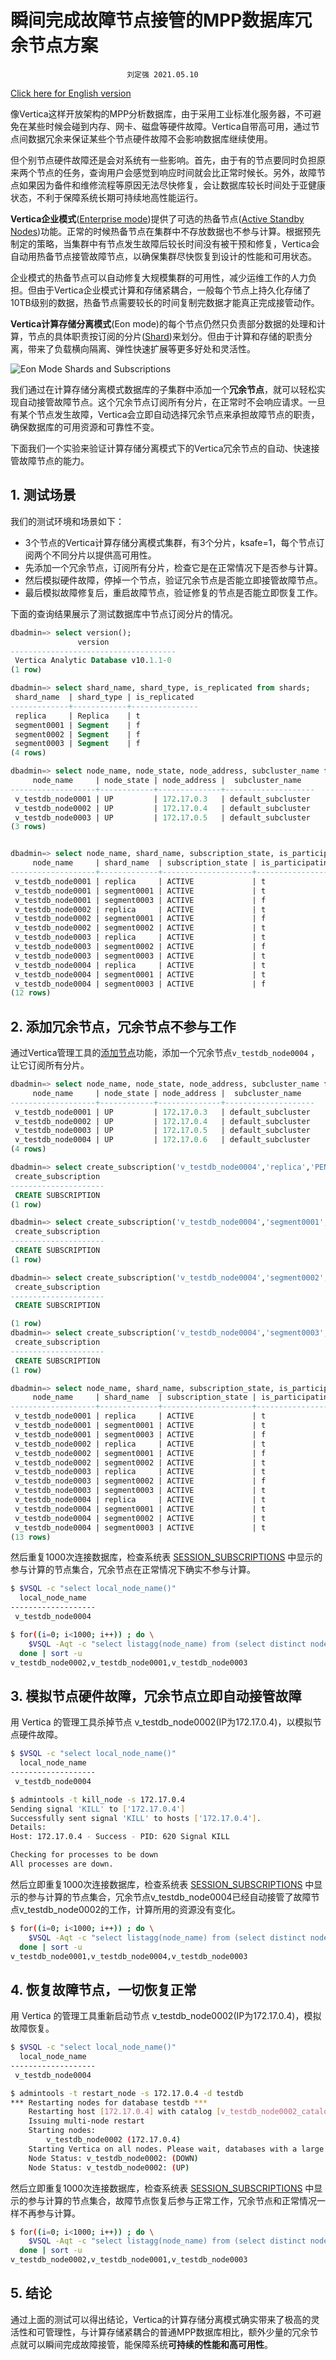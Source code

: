 # 瞬间完成故障节点接管的MPP数据库冗余节点方案
```text
                          刘定强 2021.05.10
```
[Click here for English version](spare_node_on_vertica_eon_mode_en.md) 

像Vertica这样开放架构的MPP分析数据库，由于采用工业标准化服务器，不可避免在某些时候会碰到内存、网卡、磁盘等硬件故障。Vertica自带高可用，通过节点间数据冗余来保证某些个节点硬件故障不会影响数据库继续使用。

但个别节点硬件故障还是会对系统有一些影响。首先，由于有的节点要同时负担原来两个节点的任务，查询用户会感觉到响应时间就会比正常时候长。另外，故障节点如果因为备件和维修流程等原因无法尽快修复，会让数据库较长时间处于亚健康状态，不利于保障系统长期可持续地高性能运行。

**Vertica企业模式**([Enterprise mode](https://www.vertica.com/docs/latest/HTML/Content/Authoring/ConceptsGuide/Components/ArchitectureOfTheVerticaCluster.htm))提供了可选的热备节点([Active Standby Nodes](https://www.vertica.com/docs/latest/HTML/Content/Authoring/AdministratorsGuide/ManageNodes/HotStandbyNodes.htm))功能。正常的时候热备节点在集群中不存放数据也不参与计算。根据预先制定的策略，当集群中有节点发生故障后较长时间没有被干预和修复，Vertica会自动用热备节点接管故障节点，以确保集群尽快恢复到设计的性能和可用状态。

企业模式的热备节点可以自动修复大规模集群的可用性，减少运维工作的人力负担。但由于Vertica企业模式计算和存储紧耦合，一般每个节点上持久化存储了10TB级别的数据，热备节点需要较长的时间复制完数据才能真正完成接管动作。

**Vertica计算存储分离模式**(Eon mode)的每个节点仍然只负责部分数据的处理和计算，节点的具体职责按订阅的分片([Shard](https://www.vertica.com/docs/latest/HTML/Content/Authoring/Eon/ShardsAndSubscriptions.htm))来划分。但由于计算和存储的职责分离，带来了负载横向隔离、弹性快速扩展等更多好处和灵活性。

![Eon Mode Shards and Subscriptions](https://www.vertica.com/docs/latest/HTML/Content/Resources/Images/Eon/eon-mode-Shard-Diagram-1.png)

我们通过在计算存储分离模式数据库的子集群中添加一个**冗余节点**，就可以轻松实现自动接管故障节点。这个冗余节点订阅所有分片，在正常时不会响应请求。一旦有某个节点发生故障，Vertica会立即自动选择冗余节点来承担故障节点的职责，确保数据库的可用资源和可靠性不变。

下面我们一个实验来验证计算存储分离模式下的Vertica冗余节点的自动、快速接管故障节点的能力。



## 1. 测试场景

我们的测试环境和场景如下：
- 3个节点的Vertica计算存储分离模式集群，有3个分片，ksafe=1，每个节点订阅两个不同分片以提供高可用性。 
- 先添加一个冗余节点，订阅所有分片，检查它是在正常情况下是否参与计算。
- 然后模拟硬件故障，停掉一个节点，验证冗余节点是否能立即接管故障节点。
- 最后模拟故障修复后，重启故障节点，验证修复的节点是否能立即恢复工作。

下面的查询结果展示了测试数据库中节点订阅分片的情况。

```SQL
dbadmin=> select version();
               version               
-------------------------------------
 Vertica Analytic Database v10.1.1-0
(1 row)

dbadmin=> select shard_name, shard_type, is_replicated from shards;
 shard_name  | shard_type | is_replicated 
-------------+------------+---------------
 replica     | Replica    | t             
 segment0001 | Segment    | f             
 segment0002 | Segment    | f             
 segment0003 | Segment    | f             
(4 rows)

dbadmin=> select node_name, node_state, node_address, subcluster_name from nodes;
     node_name     | node_state | node_address |  subcluster_name   
-------------------+------------+--------------+--------------------
 v_testdb_node0001 | UP         | 172.17.0.3   | default_subcluster 
 v_testdb_node0002 | UP         | 172.17.0.4   | default_subcluster 
 v_testdb_node0003 | UP         | 172.17.0.5   | default_subcluster 
(3 rows)


dbadmin=> select node_name, shard_name, subscription_state, is_participating_primary from node_subscriptions order by node_name, shard_name;
     node_name     | shard_name  | subscription_state | is_participating_primary 
-------------------+-------------+--------------------+--------------------------
 v_testdb_node0001 | replica     | ACTIVE             | t
 v_testdb_node0001 | segment0001 | ACTIVE             | t
 v_testdb_node0001 | segment0003 | ACTIVE             | f
 v_testdb_node0002 | replica     | ACTIVE             | t
 v_testdb_node0002 | segment0001 | ACTIVE             | f
 v_testdb_node0002 | segment0002 | ACTIVE             | t
 v_testdb_node0003 | replica     | ACTIVE             | t
 v_testdb_node0003 | segment0002 | ACTIVE             | f
 v_testdb_node0003 | segment0003 | ACTIVE             | t
 v_testdb_node0004 | replica     | ACTIVE             | t
 v_testdb_node0004 | segment0001 | ACTIVE             | t
 v_testdb_node0004 | segment0003 | ACTIVE             | f
(12 rows)
```

## 2. 添加冗余节点，冗余节点不参与工作

通过Vertica管理工具的[添加节点](https://www.vertica.com/docs/latest/HTML/Content/Authoring/AdministratorsGuide/ManageNodes/AddingNodes.htm)功能，添加一个冗余节点`v_testdb_node0004` ，让它订阅所有分片。

```SQL
dbadmin=> select node_name, node_state, node_address, subcluster_name from nodes;
     node_name     | node_state | node_address |  subcluster_name   
-------------------+------------+--------------+--------------------
 v_testdb_node0001 | UP         | 172.17.0.3   | default_subcluster 
 v_testdb_node0002 | UP         | 172.17.0.4   | default_subcluster 
 v_testdb_node0003 | UP         | 172.17.0.5   | default_subcluster 
 v_testdb_node0004 | UP         | 172.17.0.6   | default_subcluster 
(4 rows)

dbadmin=> select create_subscription('v_testdb_node0004','replica','PENDING',true);
 create_subscription 
---------------------
 CREATE SUBSCRIPTION
(1 row)

dbadmin=> select create_subscription('v_testdb_node0004','segment0001','PENDING',true);
 create_subscription 
---------------------
 CREATE SUBSCRIPTION
(1 row)

dbadmin=> select create_subscription('v_testdb_node0004','segment0002','PENDING',true);
 create_subscription 
---------------------
 CREATE SUBSCRIPTION

(1 row)
dbadmin=> select create_subscription('v_testdb_node0004','segment0003','PENDING',true);
 create_subscription 
---------------------
 CREATE SUBSCRIPTION
(1 row)

dbadmin=> select node_name, shard_name, subscription_state, is_participating_primary from node_subscriptions order by node_name, shard_name;
     node_name     | shard_name  | subscription_state | is_participating_primary 
-------------------+-------------+--------------------+--------------------------
 v_testdb_node0001 | replica     | ACTIVE             | t
 v_testdb_node0001 | segment0001 | ACTIVE             | t
 v_testdb_node0001 | segment0003 | ACTIVE             | f
 v_testdb_node0002 | replica     | ACTIVE             | t
 v_testdb_node0002 | segment0001 | ACTIVE             | f
 v_testdb_node0002 | segment0002 | ACTIVE             | t
 v_testdb_node0003 | replica     | ACTIVE             | t
 v_testdb_node0003 | segment0002 | ACTIVE             | f
 v_testdb_node0003 | segment0003 | ACTIVE             | t
 v_testdb_node0004 | replica     | ACTIVE             | t
 v_testdb_node0004 | segment0001 | ACTIVE             | t
 v_testdb_node0004 | segment0002 | ACTIVE             | t
 v_testdb_node0004 | segment0003 | ACTIVE             | t
(13 rows)
```

然后重复1000次连接数据库，检查系统表 [SESSION_SUBSCRIPTIONS](https://www.vertica.com/docs/latest/HTML/Content/Authoring/SQLReferenceManual/SystemTables/CATALOG/SESSION_SUBSCRIPTIONS.htm) 中显示的参与计算的节点集合，冗余节点在正常情况下确实不参与计算。

```BASH
$ $VSQL -c "select local_node_name()"
  local_node_name  
-------------------
 v_testdb_node0004
```

```BASH
$ for((i=0; i<1000; i++)) ; do \
    $VSQL -Aqt -c "select listagg(node_name) from (select distinct node_name from session_subscriptions where is_participating and shard_name <> 'replica' order by node_name) t" ; \
  done | sort -u
v_testdb_node0002,v_testdb_node0001,v_testdb_node0003
```

## 3. 模拟节点硬件故障，冗余节点立即自动接管故障

用 Vertica 的管理工具杀掉节点 v_testdb_node0002(IP为172.17.0.4)，以模拟节点硬件故障。

```BASH
$ $VSQL -c "select local_node_name()"
  local_node_name  
-------------------
 v_testdb_node0004

$ admintools -t kill_node -s 172.17.0.4
Sending signal 'KILL' to ['172.17.0.4']
Successfully sent signal 'KILL' to hosts ['172.17.0.4'].
Details:
Host: 172.17.0.4 - Success - PID: 620 Signal KILL

Checking for processes to be down
All processes are down.
```

然后立即重复1000次连接数据库，检查系统表 [SESSION_SUBSCRIPTIONS](https://www.vertica.com/docs/latest/HTML/Content/Authoring/SQLReferenceManual/SystemTables/CATALOG/SESSION_SUBSCRIPTIONS.htm) 中显示的参与计算的节点集合，冗余节点v_testdb_node0004已经自动接管了故障节点v_testdb_node0002的工作，计算所用的资源没有变化。

```BASH
$ for((i=0; i<1000; i++)) ; do \
    $VSQL -Aqt -c "select listagg(node_name) from (select distinct node_name from session_subscriptions where is_participating and shard_name <> 'replica' order by node_name) t" ; \
  done | sort -u
v_testdb_node0001,v_testdb_node0004,v_testdb_node0003
```

## 4. 恢复故障节点，一切恢复正常

用 Vertica 的管理工具重新启动节点 v_testdb_node0002(IP为172.17.0.4)，模拟故障恢复。

```BASH
$ $VSQL -c "select local_node_name()"
  local_node_name  
-------------------
 v_testdb_node0004

$ admintools -t restart_node -s 172.17.0.4 -d testdb
*** Restarting nodes for database testdb ***
	Restarting host [172.17.0.4] with catalog [v_testdb_node0002_catalog]
	Issuing multi-node restart
	Starting nodes: 
		v_testdb_node0002 (172.17.0.4)
	Starting Vertica on all nodes. Please wait, databases with a large catalog may take a while to initialize.
	Node Status: v_testdb_node0002: (DOWN) 
	Node Status: v_testdb_node0002: (UP) 
```

然后立即重复1000次连接数据库，检查系统表 [SESSION_SUBSCRIPTIONS](https://www.vertica.com/docs/latest/HTML/Content/Authoring/SQLReferenceManual/SystemTables/CATALOG/SESSION_SUBSCRIPTIONS.htm) 中显示的参与计算的节点集合，故障节点恢复后参与正常工作，冗余节点和正常情况一样不再参与计算。

```BASH
$ for((i=0; i<1000; i++)) ; do \
    $VSQL -Aqt -c "select listagg(node_name) from (select distinct node_name from session_subscriptions where is_participating and shard_name <> 'replica' order by node_name) t" ; \
  done | sort -u
v_testdb_node0002,v_testdb_node0001,v_testdb_node0003
```
## 5. 结论

通过上面的测试可以得出结论，Vertica的计算存储分离模式确实带来了极高的灵活性和可管理性，与计算存储紧耦合的普通MPP数据库相比，额外少量的冗余节点就可以瞬间完成故障接管，能保障系统**可持续的性能和高可用性**。

